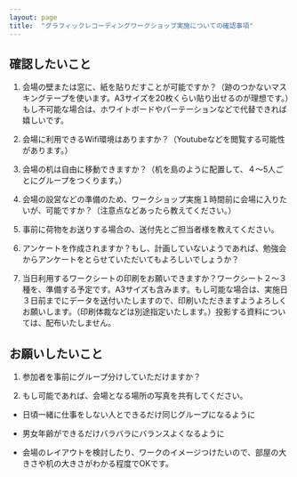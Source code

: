 ```yaml
---
layout: page
title:  "グラフィックレコーディングワークショップ実施についての確認事項"
---
```


確認したいこと
---

1. 会場の壁または窓に、紙を貼りだすことが可能ですか？（跡のつかないマスキングテープを使います。A3サイズを20枚くらい貼り出せるのが理想です。）もし不可能な場合は、ホワイトボードやパーテーションなどで代替できれば嬉しいです。

1. 会場に利用できるWifi環境はありますか？（Youtubeなどを閲覧する可能性があります。）

1. 会場の机は自由に移動できますか？（机を島のように配置して、４〜5人ごとにグループをつくります。）

1. 会場の設営などの準備のため、ワークショップ実施１時間前に会場に入りたいが、可能ですか？（注意点などあったら教えてください。）

1. 事前に荷物をお送りする場合の、送付先とご担当者様を教えてください。

1. アンケートを作成されますか？もし、計画していないようであれば、勉強会からアンケートをとらせていただいてもよろしいでしょうか？

1. 当日利用するワークシートの印刷をお願いできますか？ワークシート２〜３種を、準備する予定です。A3サイズも含みます。もし可能な場合は、実施日３日前までにデータを送付いたしますので、印刷いただきますようよろしくお願いします。（印刷体裁などは別途指定いたします。）投影する資料については、配布いたしません。

お願いしたいこと
---

1. 参加者を事前にグループ分けしていただけますか？

1. もし可能であれば、会場となる場所の写真を共有してください。

  - 日頃一緒に仕事をしない人とできるだけ同じグループになるように

  - 男女年齢ができるだけバラバラにバランスよくなるように

  -  会場のレイアウトを検討したり、ワークのイメージつけたいので、部屋の大きさや机の大きさがわかる程度でOKです。